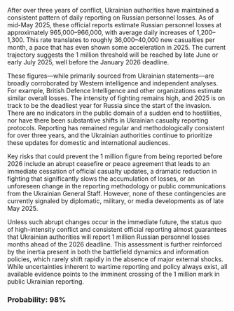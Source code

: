 After over three years of conflict, Ukrainian authorities have maintained a consistent pattern of daily reporting on Russian personnel losses. As of mid-May 2025, these official reports estimate Russian personnel losses at approximately 965,000–966,000, with average daily increases of 1,200–1,300. This rate translates to roughly 36,000–40,000 new casualties per month, a pace that has even shown some acceleration in 2025. The current trajectory suggests the 1 million threshold will be reached by late June or early July 2025, well before the January 2026 deadline.

These figures—while primarily sourced from Ukrainian statements—are broadly corroborated by Western intelligence and independent analyses. For example, British Defence Intelligence and other organizations estimate similar overall losses. The intensity of fighting remains high, and 2025 is on track to be the deadliest year for Russia since the start of the invasion. There are no indicators in the public domain of a sudden end to hostilities, nor have there been substantive shifts in Ukrainian casualty reporting protocols. Reporting has remained regular and methodologically consistent for over three years, and the Ukrainian authorities continue to prioritize these updates for domestic and international audiences.

Key risks that could prevent the 1 million figure from being reported before 2026 include an abrupt ceasefire or peace agreement that leads to an immediate cessation of official casualty updates, a dramatic reduction in fighting that significantly slows the accumulation of losses, or an unforeseen change in the reporting methodology or public communications from the Ukrainian General Staff. However, none of these contingencies are currently signaled by diplomatic, military, or media developments as of late May 2025.

Unless such abrupt changes occur in the immediate future, the status quo of high-intensity conflict and consistent official reporting almost guarantees that Ukrainian authorities will report 1 million Russian personnel losses months ahead of the 2026 deadline. This assessment is further reinforced by the inertia present in both the battlefield dynamics and information policies, which rarely shift rapidly in the absence of major external shocks. While uncertainties inherent to wartime reporting and policy always exist, all available evidence points to the imminent crossing of the 1 million mark in public Ukrainian reporting.

### Probability: 98%